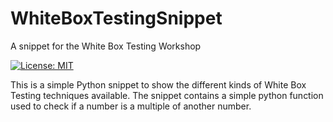 # WhiteBoxTestingSnippet
A snippet for the White Box Testing Workshop

[![License: MIT](https://img.shields.io/badge/License-MIT-yellow.svg)](https://opensource.org/licenses/MIT)

This is a simple Python snippet to show the different kinds of White Box Testing techniques available. The snippet contains a simple python function used to check if a number is a multiple of another number.